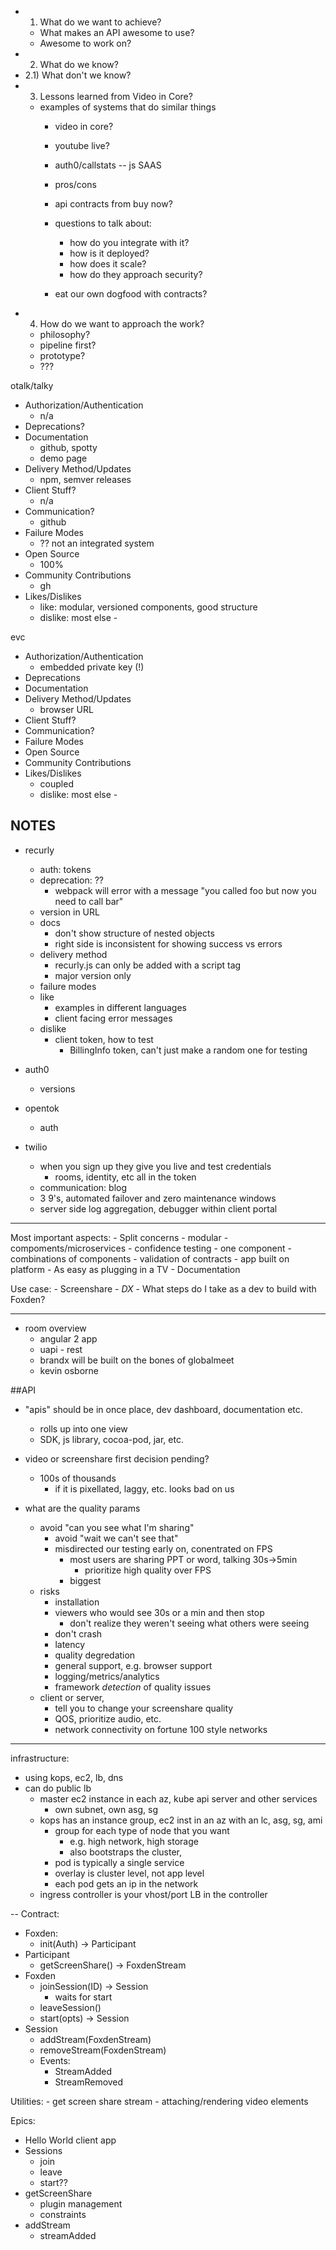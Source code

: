 - 1) What do we want to achieve?
  - What makes an API awesome to use?
  - Awesome to work on?
- 2) What do we know?
- 2.1) What don't we know?
- 3) Lessons learned from Video in Core?
  - examples of systems that do similar things
    - video in core?
    - youtube live?
    - auth0/callstats -- js SAAS
    - pros/cons
    - api contracts from buy now?

    - questions to talk about:
      - how do you integrate with it?
      - how is it deployed?
      - how does it scale?
      - how do they approach security?
    - eat our own dogfood with contracts?
- 4) How do we want to approach the work?
  - philosophy?
  - pipeline first?
  - prototype?
  - ???




otalk/talky

- Authorization/Authentication
  - n/a
- Deprecations?
- Documentation
  - github, spotty
  - demo page
- Delivery Method/Updates
  - npm, semver releases
- Client Stuff?
  - n/a
- Communication?
  - github
- Failure Modes
  - ?? not an integrated system
- Open Source
  - 100%
- Community Contributions
  - gh
- Likes/Dislikes
  - like: modular, versioned components, good structure
  - dislike: most else -


evc
- Authorization/Authentication
  - embedded private key (!)
- Deprecations
- Documentation
- Delivery Method/Updates
  - browser URL
- Client Stuff?
- Communication?
- Failure Modes
- Open Source
- Community Contributions
- Likes/Dislikes
  - coupled
  - dislike: most else -


NOTES
-----
- recurly
  - auth: tokens
  - deprecation: ??
    - webpack will error with a message "you called foo but now you need to call bar"
  - version in URL
  - docs
    - don't show structure of nested objects
    - right side is inconsistent for showing success vs errors
  - delivery method
    - recurly.js can only be added with a script tag
    - major version only
  - failure modes
  - like
    - examples in different languages
    - client facing error messages
  - dislike
    - client token, how to test
      - BillingInfo token, can't just make a random one for testing

- auth0
  - versions

- opentok
  - auth

- twilio
  - when you sign up they give you live and test credentials
    - rooms, identity, etc all in the token
  - communication: blog
  - 3 9's, automated failover and zero maintenance windows
  - server side log aggregation, debugger within client portal




-----
  Most important aspects:
    - Split concerns
      - modular
      - compoments/microservices
    - confidence testing
      - one component
      - combinations of components
      - validation of contracts
      - app built on platform
    - As easy as plugging in a TV
    - Documentation

  Use case:
    - Screenshare
    - *DX*
    - What steps do I take as a dev to build with Foxden?

-----
  - room overview
    - angular 2 app
    - uapi - rest
    - brandx will be built on the bones of globalmeet
    - kevin osborne

##API
- "apis" should be in once place, dev dashboard, documentation etc.
  - rolls up into one view
  - SDK, js library, cocoa-pod, jar, etc.
- video or screenshare first decision pending?
  - 100s of thousands
    - if it is pixellated, laggy, etc. looks bad on us

- what are the quality params

  - avoid "can you see what I'm sharing"
    - avoid "wait we can't see that"
    - misdirected our testing early on, conentrated on FPS
      - most users are sharing PPT or word, talking 30s->5min
        - prioritize high quality over FPS
      - biggest
  - risks
    - installation
    - viewers who would see 30s or a min and then stop
      - don't realize they weren't seeing what others were seeing
    - don't crash
    - latency
    - quality degredation
    - general support, e.g. browser support
    - logging/metrics/analytics
    - framework *detection* of quality issues
  - client or server,
    - tell you to change your screenshare quality
    - QOS, prioritize audio, etc.
    - network connectivity on fortune 100 style networks

-----
infrastructure:
  - using kops, ec2, lb, dns
  - can do public lb
    - master ec2 instance in each az, kube api server and other services
      - own subnet, own asg, sg
    - kops has an instance group, ec2 inst in an az with an lc, asg, sg, ami
      - group for each type of node that you want
        - e.g. high network, high storage
        - also bootstraps the cluster,
      - pod is typically a single service
      - overlay is cluster level, not app level
      - each pod gets an ip in the network
    - ingress controller is your vhost/port LB in the controller

--
Contract:


  - Foxden:
    - init(Auth) -> Participant
  - Participant
    - getScreenShare() -> FoxdenStream
  - Foxden
    - joinSession(ID) -> Session
      - waits for start
    - leaveSession()
    - start(opts) -> Session
  - Session
    - addStream(FoxdenStream)
    - removeStream(FoxdenStream)
    - Events:
      - StreamAdded
      - StreamRemoved



  Utilities:
    - get screen share stream
    - attaching/rendering video elements

Epics:
  - Hello World client app
  - Sessions
    - join
    - leave
    - start??
  - getScreenShare
    - plugin management
    - constraints
  - addStream
    - streamAdded

